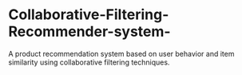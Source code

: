 # Collaborative-Filtering-Recommender-system-
A product recommendation system based on user behavior and item similarity using collaborative filtering  techniques. 
